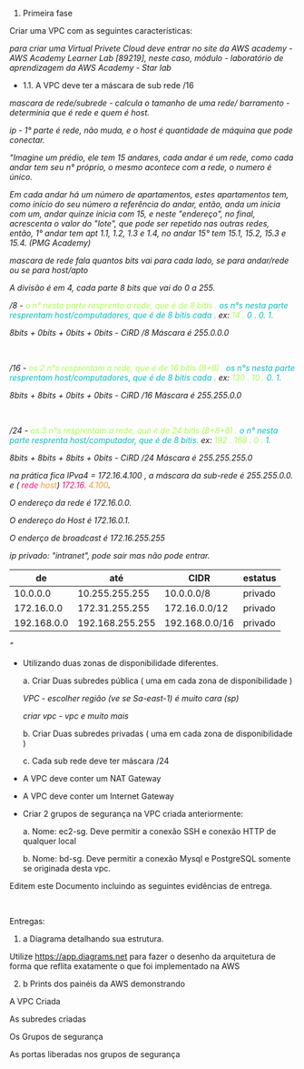 1. Primeira fase

Criar uma VPC com as seguintes características:

<i> para criar uma Virtual Privete Cloud deve entrar no site da AWS academy - AWS Academy Learner Lab [89219], neste caso, módulo - laboratório de aprendizagem da AWS Academy - Star lab </i>

* 1.1. A VPC deve ter a máscara de sub rede /16

<i> mascara de rede/subrede - calcula o tamanho de uma rede/ barramento - determinia que é rede e quem é host.

ip - 1° parte é rede, não muda, e o host é quantidade de máquina que pode conectar.

 "Imagine um prédio, ele tem 15 andares, cada andar é um rede, como cada andar tem seu n° próprio, o mesmo acontece com a rede, o numero é único.

Em cada andar há um número de apartamentos, estes apartamentos tem, como início do seu número a referência do andar, então, anda um inicia com um, andar quinze inicia com 15, e neste "endereço", no final, acrescenta o valor do "lote", que pode ser repetido nas outras redes, então, 1° andar tem apt 1.1, 1.2, 1.3 e 1.4, no andar 15° tem 15.1, 15.2, 15.3 e 15.4. (PMG Academy)

 mascara de rede fala quantos bits vai para cada lado, se para andar/rede ou se para host/apto
 
 A divisão é em 4, cada parte 8 bits que vai do 0 a 255. 

/8 - <span style="color:rgb(171, 255, 79);"> o n° nesta parte resprenta a rede, que é de 8 bitis . </span> <span style="color:rgb(8, 189, 189);"> os n°s nesta parte resprentam host/computadores, que é de 8 bitis cada . </span> ex: <span style="color:rgb(171, 255, 79);"> 14 .  </span> <span style="color:rgb(8, 189, 189);"> 0 . 0. 1. </span>

8bits + 0bits + 0bits + 0bits -   CiRD /8    Máscara é 255.0.0.0

&nbsp;

/16 - <span style="color:rgb(171, 255, 79);"> os 2 n°s resprentam a rede, que é de 16 bitis (8+8) . </span> <span style="color:rgb(8, 189, 189);"> os n°s nesta parte resprentam host/computadores, que é de 8 bitis cada . </span> ex: <span style="color:rgb(171, 255, 79);"> 130 . 10 . </span> <span style="color:rgb(8, 189, 189);">  0. 1. </span>

8bits + 8bits + 0bits + 0bits -   CiRD /16    Máscara é 255.255.0.0 

&nbsp;

/24 - <span style="color:rgb(171, 255, 79);"> os 3 n°s resprentam a rede, que é de 24 bitis (8+8+8) . </span> <span style="color:rgb(8, 189, 189);"> o n° nesta parte resprenta host/computador, que é de 8 bitis. </span> ex: <span style="color:rgb(171, 255, 79);"> 192 . 168 . 0 .  </span> <span style="color:rgb(8, 189, 189);">  1. </span>

8bits + 8bits + 8bits + 0bits -   CiRD /24    Máscara é 255.255.255.0

na prática fica IPva4 = 172.16.4.100 , a máscara da sub-rede é 255.255.0.0. e (<span style="color:rgb(255, 15, 123);"> rede </span> <span style="color:rgb(248, 155, 41);"> host</span>) <span style="color:rgb(255, 15, 123);"> 172.16. </span> <span style="color:rgb(248, 155, 41);">4.100</span>. 

O endereço da rede é 172.16.0.0.

O endereço do Host é 172.16.0.1.

O enderço de broadcast é 172.16.255.255

ip privado: "intranet", pode sair mas  não pode entrar.

|de | até | CIDR |estatus |
|---|-----|------|--------|
|10.0.0.0 |10.255.255.255 | 10.0.0.0/8 | privado |
|172.16.0.0 |172.31.255.255 | 172.16.0.0/12 | privado|
|192.168.0.0 |192.168.255.255 | 192.168.0.0/16 | privado |



" </i>

* Utilizando duas zonas de disponibilidade diferentes.

   a. Criar Duas subredes pública ( uma em cada zona de disponibilidade )

   <i> VPC - escolher região (ve se Sa-east-1) é muito cara (sp)
   
   criar vpc - vpc e muito mais 
   
   </i>

   b. Criar Duas subredes privadas ( uma em cada zona de disponibilidade )

   c. Cada sub rede deve ter máscara /24

* A VPC deve conter um NAT Gateway

* A VPC deve conter um Internet Gateway

* Criar 2 grupos de segurança na VPC criada anteriormente:

   a. Nome: ec2-sg. Deve permitir a conexão SSH e conexão HTTP de qualquer local

   b. Nome: bd-sg. Deve permitir a conexão Mysql e PostgreSQL somente se originada desta vpc.

Editem este Documento incluindo as seguintes evidências de entrega.

&nbsp;

Entregas:

1) a  Diagrama detalhando sua estrutura.

Utilize https://app.diagrams.net para fazer o desenho da arquitetura de forma que reflita exatamente o que foi implementado na AWS

2) b Prints dos painéis da AWS demonstrando

A VPC Criada

As subredes criadas

Os Grupos de segurança

As portas liberadas nos grupos de segurança 

